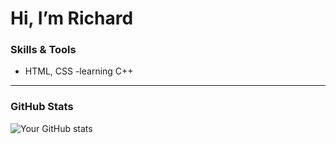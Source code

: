# Hi, I’m Richard  

### Skills & Tools  
- HTML, CSS 
-learning C++


---  

### GitHub Stats  
![Your GitHub stats](https://github-readme-stats.vercel.app/api?username=your-username&show_icons=true)  
